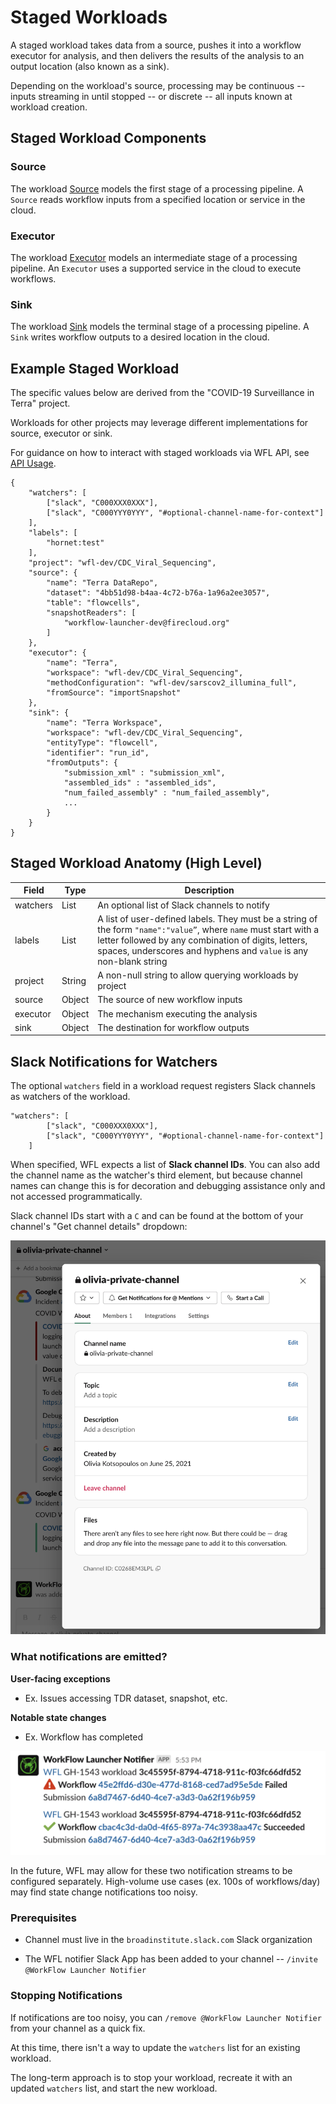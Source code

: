 # Staged Workloads

A staged workload takes data from a source,
pushes it into a workflow executor for analysis,
and then delivers the results of the analysis
to an output location (also known as a sink).

Depending on the workload's source, processing may be
continuous -- inputs streaming in until stopped --
or discrete -- all inputs known at workload creation.

## Staged Workload Components
### Source
The workload [Source](./staged-source.md) models the first stage of a processing pipeline.
A `Source` reads workflow inputs from a specified location
or service in the cloud.

### Executor
The workload [Executor](./staged-executor.md) models an intermediate stage of a processing pipeline.
An `Executor` uses a supported service in the cloud to execute workflows.

### Sink
The workload [Sink](./staged-sink.md) models the terminal stage of a processing pipeline.
A `Sink` writes workflow outputs to a desired location in the cloud.

## Example Staged Workload
The specific values below are derived from the
"COVID-19 Surveillance in Terra" project.

Workloads for other projects may leverage different implementations
for source, executor or sink.

For guidance on how to interact with staged workloads
via WFL API, see [API Usage](./staged-api-usage.md).

```
{
    "watchers": [
        ["slack", "C000XXX0XXX"],
        ["slack", "C000YYY0YYY", "#optional-channel-name-for-context"]
    ],
    "labels": [
        "hornet:test"
    ],
    "project": "wfl-dev/CDC_Viral_Sequencing",
    "source": {
        "name": "Terra DataRepo",
        "dataset": "4bb51d98-b4aa-4c72-b76a-1a96a2ee3057",
        "table": "flowcells",
        "snapshotReaders": [
            "workflow-launcher-dev@firecloud.org"
        ]
    },
    "executor": {
        "name": "Terra",
        "workspace": "wfl-dev/CDC_Viral_Sequencing",
        "methodConfiguration": "wfl-dev/sarscov2_illumina_full",
        "fromSource": "importSnapshot"
    },
    "sink": {
        "name": "Terra Workspace",
        "workspace": "wfl-dev/CDC_Viral_Sequencing",
        "entityType": "flowcell",
        "identifier": "run_id",
        "fromOutputs": {
            "submission_xml" : "submission_xml",
            "assembled_ids" : "assembled_ids",
            "num_failed_assembly" : "num_failed_assembly",
            ...
        }
    }
}
```

## Staged Workload Anatomy (High Level)

| Field    | Type   | Description                                                                                                                                                                                                                                 |
|----------|--------|----------------------------------------------------------------------------------------------------------------------------------------------------------------------------------------------------------------------------------------------|
| watchers | List   | An optional list of Slack channels to notify                                                                                                                                                                                                 |
| labels   | List   | A list of user-defined labels. They must be a string of the form `"name":"value”`, where `name` must start with a letter followed by any combination of digits, letters, spaces, underscores and hyphens and `value` is any non-blank string |
| project  | String | A non-null string to allow querying workloads by project                                                                                                                                                                                     |
| source   | Object | The source of new workflow inputs                                                                                                                                                                                                            |
| executor | Object | The mechanism executing the analysis                                                                                                                                                                                                         |
| sink     | Object | The destination for workflow outputs                                                                                                                                                                                                         |


## Slack Notifications for Watchers

The optional `watchers` field in a workload request
registers Slack channels as watchers of the workload.

```
"watchers": [
        ["slack", "C000XXX0XXX"],
        ["slack", "C000YYY0YYY", "#optional-channel-name-for-context"]
    ]
```

When specified, WFL expects a list of **Slack channel IDs**.
You can also add the channel name as the watcher's third element,
but because channel names can change this is for decoration
and debugging assistance only and not accessed programmatically.

Slack channel IDs start with a `C` and can be found at the bottom
of your channel's "Get channel details" dropdown:

![](assets/staged-workload/channel-id.png)

### What notifications are emitted?

**User-facing exceptions**
- Ex. Issues accessing TDR dataset, snapshot, etc.

**Notable state changes**
- Ex. Workflow has completed

![](assets/staged-workload/workflow-finished-notifications.png)

In the future, WFL may allow for these two notification streams
to be configured separately.
High-volume use cases (ex. 100s of workflows/day) may find
state change notifications too noisy.

### Prerequisites

- Channel must live in the `broadinstitute.slack.com`
  Slack organization

- The WFL notifier Slack App has been added to your channel --
  `/invite @WorkFlow Launcher Notifier`

### Stopping Notifications

If notifications are too noisy, you can `/remove @WorkFlow Launcher Notifier`
from your channel as a quick fix.

At this time, there isn't a way to update the `watchers` list
for an existing workload.

The long-term approach is to stop your workload,
recreate it with an updated `watchers` list,
and start the new workload.
